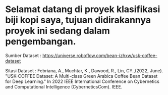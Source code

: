 # Selamat datang di proyek klasifikasi biji kopi saya, tujuan didirakannya proyek ini sedang dalam pengembangan.

Sumber Dataset : https://universe.roboflow.com/bean-izhxw/usk-coffee-dataset

Sitasi Dataset : Febriana, A., Muchtar, K., Dawood, R., Lin, CY.,(2022, June). "USK-COFFEE Dataset: A Multi-class Green Arabica Coffee Bean Dataset for Deep Learning​." In 2022 IEEE International Conference on Cybernetics and Computational Intelligence (CyberneticsCom). IEEE.

